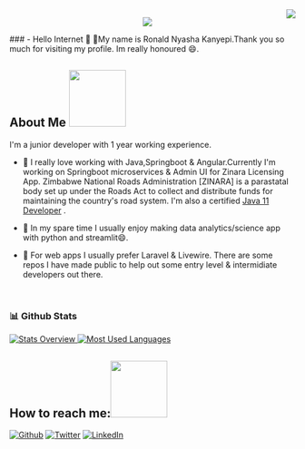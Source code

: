 <img align="right" src="https://visitor-badge.laobi.icu/badge?page_id=salesp07.salesp07" />

<p align="center">
  <img src="https://capsule-render.vercel.app/api?text=Hey Everyone!🕹️&animation=fadeIn&type=waving&color=gradient&height=100"/>
</p>
### -  Hello Internet  👋
🌱My name is Ronald Nyasha Kanyepi.Thank you so much for visiting my profile. Im really honoured 😄.

<h2> About Me <img src = "https://media0.giphy.com/media/KDDpcKigbfFpnejZs6/giphy.gif?cid=ecf05e47oy6f4zjs8g1qoiystc56cu7r9tb8a1fe76e05oty&rid=giphy.gif" width = 100px></h2>
I'm a junior developer with 1 year working experience. 

+ 🔭 I really love working with Java,Springboot & Angular.Currently I'm working on Springboot microservices & Admin UI for Zinara Licensing App. Zimbabwe National Roads Administration [ZINARA] is a parastatal body set up under the Roads Act to collect and distribute funds for maintaining the country's road system. I'm also a certified [Java 11 Developer](https://www.credly.com/badges/0445290a-d427-491a-862e-8eda7d06c7d5?source=linked_in_profile) . 

+ 👯 In my spare time I usually enjoy making data analytics/science app with python and streamlit😄. 

+ 🔭 For web apps I usually prefer Laravel & Livewire. There are some repos I have made public to help out some entry level & intermidiate developers out there. 

<br>


### 📊 Github Stats
<a href='https://github.com/rahul-jha98/github-stats-transparent'>
  
![Stats Overview](https://raw.githubusercontent.com/ronaldkanyepi/github-stats-transparent/output/generated/overview.svg)
![Most Used Languages](https://raw.githubusercontent.com/ronaldkanyepi/github-stats-transparent/output/generated/languages.svg)

</a>

<h2>How to reach me:<img src='https://raw.githubusercontent.com/ShahriarShafin/ShahriarShafin/main/Assets/handshake.gif' width="100px"> </h2>

<p><a href='https://github.com/RONALD55' target="_blank"><img alt="Github" src="https://img.shields.io/badge/GitHub-%2312100E.svg?&style=for-the-badge&logo=Github&logoColor=white" /></a> <a href="https://twitter.com/nyasha_annatoth" target="_blank"><img alt="Twitter" src="https://img.shields.io/badge/twitter-%231DA1F2.svg?&style=for-the-badge&logo=twitter&logoColor=white" /></a> <a href='https://www.linkedin.com/in/ronald-nyasha-kanyepi-b6a904139' target="_blank"><img alt="LinkedIn" src="https://img.shields.io/badge/linkedin-%230077B5.svg?&style=for-the-badge&logo=linkedin&logoColor=white" /></a> 
</p>






